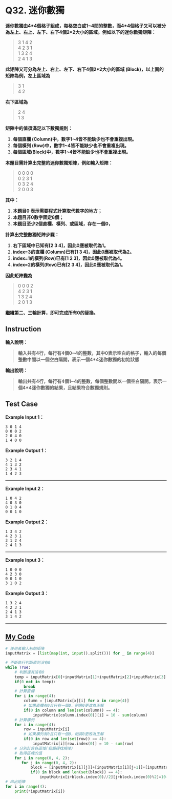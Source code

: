 # Q32. 迷你數獨

**迷你數獨由4\*4個格子組成，每格空白或1~4間的整數，而4\*4個格子又可以被分為左上、右上、左下、右下4個2*2大小的區域。例如以下的迷你數獨矩陣：**  

> 3 1 4 2  
  4 2 3 1  
  1 3 2 4  
  2 4 1 3  

**此矩陣又可分為左上、右上、左下、右下4個2*2大小的區域 (Block)，以上面的矩陣為例，左上區域為**  
> 3 1  
  4 2  

**右下區域為**  
> 2 4  
  1 3  

**矩陣中的值須滿足以下數獨規則：**  
1. **每個直欄 (Column)中，數字1~4皆不能缺少也不會重複出現。**
2. **每個橫列 (Row)中，數字1~4皆不能缺少也不會重複出現。**
3. **每個區域(Block)中，數字1~4皆不能缺少也不會重複出現。**

**本題目需計算出完整的迷你數獨矩陣，例如輸入矩陣：**  
> 0 0 0 0  
  0 2 3 1  
  0 3 2 4  
  2 0 0 3  

**其中：**  
1. **本題目0 表示需要程式計算取代數字的地方；**
2. **本題目非0數字固定8個；**
3. **本題目至少2個直欄、橫列、或區域，存在一個0，**

**計算出完整數獨矩陣步驟：**
1. **右下區域中已知有[2 3 4]，因此0應被取代為1。**  
2. **index=3的直欄 (Column)已有[1 3 4]，因此0應被取代為2。**  
3. **index=1的橫列(Row)已有[1 2 3]，因此0應被取代為4。**  
4. **index=2的橫列(Row)已有[2 3 4]，因此0應被取代為1。**  

**因此矩陣變為**  
> 0 0 0 2  
  4 2 3 1  
  1 3 2 4  
  2 0 1 3  

**繼續第二、三輪計算，即可完成所有0的替換。**

## Instruction

**輸入說明：**
> **輸入共有4行，每行有4個0~4的整數，其中0表示空白的格子，輸入的每個整數中間以一個空白隔開，表示一個4*4迷你數獨的初始狀態**

**輸出說明：**  
> **輸出共有4行，每行有4個1~4的整數，每個整數間以一個空白隔開。表示一個4*4迷你數獨的結果，且結果符合數獨規則。**

## Test Case

**Example Input 1：**

    3 0 1 4
    0 0 0 2
    2 0 4 0
    1 4 0 0
**Example Output 1：**  

    3 2 1 4
    4 1 3 2
    2 3 4 1
    1 4 2 3
- - -
**Example Input 2：**

    1 0 4 2
    4 0 3 0
    0 1 0 4
    0 0 1 0
**Example Output 2：**  

    1 3 4 2
    4 2 3 1
    3 1 2 4
    2 4 1 3
- - -
**Example Input 3：**

    1 0 0 0
    4 2 3 0
    0 0 1 0
    3 1 0 2
**Example Output 3：**  

    1 3 2 4
    4 2 3 1
    2 4 1 3
    3 1 4 2
- - -

## [My Code](../HomeWork/q032.py)

```python
# 使用者輸入初始矩陣
inputMatrix = [list(map(int, input().split())) for _ in range(4)]

# 不斷執行判斷直到沒有0
while True:
    # 判斷還有沒有0
    temp = inputMatrix[0]+inputMatrix[1]+inputMatrix[2]+inputMatrix[3]
    if(0 not in temp):
        break
    # 計算直欄
    for i in range(4):
        column = [inputMatrix[x][i] for x in range(4)]
        # 如果直欄有0且只有一個0，則將0更改為正解
        if(0 in column and len(set(column)) == 4):
            inputMatrix[column.index(0)][i] = 10 - sum(column)
    # 計算橫列
    for i in range(4):
        row = inputMatrix[i]
        # 如果橫列有0且只有一個0，則將0更改為正解
        if(0 in row and len(set(row)) == 4):
            inputMatrix[i][row.index(0)] = 10 - sum(row)
    # 分別計算各區域(我懶得找規律)
    # 取得區塊的值
    for i in range(0, 4, 2):
       for j in range(0, 4, 2):
           block = [inputMatrix[i][j]]+[inputMatrix[i][j+1]]+[inputMatrix[i+1][j]]+[inputMatrix[i+1][j+1]]
           if(0 in block and len(set(block)) == 4):
               inputMatrix[i+block.index(0)//2][j+block.index(0)%2]=10-sum(block)
# 印出矩陣
for i in range(4):
    print(*inputMatrix[i])
```